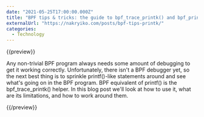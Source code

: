 ```yaml
---
date: "2021-05-25T17:00:00.000Z"
title: "BPF tips & tricks: the guide to bpf_trace_printk() and bpf_printk()"
externalUrl: "https://nakryiko.com/posts/bpf-tips-printk/"
categories:
  - Technology
---
```


{{preview}}

Any non-trivial BPF program always needs some amount of debugging to get it working correctly. Unfortunately, there isn't a BPF debugger yet, so the next best thing is to sprinkle printf()-like statements around and see what's going on in the BPF program. BPF equivalent of printf() is the bpf_trace_printk() helper. In this blog post we'll look at how to use it, what are its limitations, and how to work around them.

{{/preview}}
